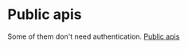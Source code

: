 # Public apis
Some of them don't need authentication.
[Public apis](https://github.com/public-apis/public-apis)
